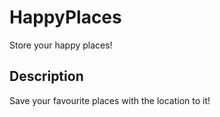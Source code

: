 # HappyPlaces
Store your happy places!

## Description 
Save your favourite places with the location to it!

